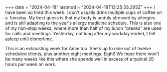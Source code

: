 +++
date = "2024-04-18"
lastmod = "2024-04-18T13:25:33.295Z"
+++
I have been _so_ tired this week. I don't usually drink multiple cups of coffee on a Tuesday. My best guess is that my body is unduly stressed by allergies and is still adapting to the year's allergy medicine schedule. This is also one of my non-stop weeks, where more than half of my lunch "breaks" are used for calls and meetings. Yesterday, not long after my workday ended, I fell asleep until dinnertime.

This is an exhausting week for Amie too. She's up to nine out of twelve scheduled clients, plus another eight meetings. Eight! We hope there won't be many weeks like this where she spends well in excess of a typical 20 hours per week on work.